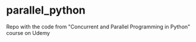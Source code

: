 # parallel_python
Repo with the code from "Concurrent and Parallel Programming in Python" course on Udemy
